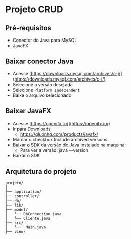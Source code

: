 # Projeto CRUD 

## Pré-requisitos
-  Conector do Java para MySQL
- JavaFX

## Baixar conector Java
- Acesse [https://downloads.mysql.com/archives/c-j/](https://downloads.mysql.com/archives/c-j/)
- Selecione a versão desejada
- Selecione `Platform Independent`
- Baixe o arquivo selecionado

## Baixar JavaFX
- Acesse [https://openjfx.io/](https://openjfx.io/)
- Ir para Downloads
    - https://gluonhq.com/products/javafx/
- Marcar o checkbox Include archived versions
- Baixar o SDK da versão do Java instalado na máquina:
    - Para ver a versão: java --version
- Baixar o SDK


## Arquitetura do projeto

```
projeto/
│
├── application/
├── controller/
├── db/
├── lib/
├── model/
│   └── DbConnection.java
│   └── Cliente.java
├── src/
│   └──  Main.java
├── view/
```

